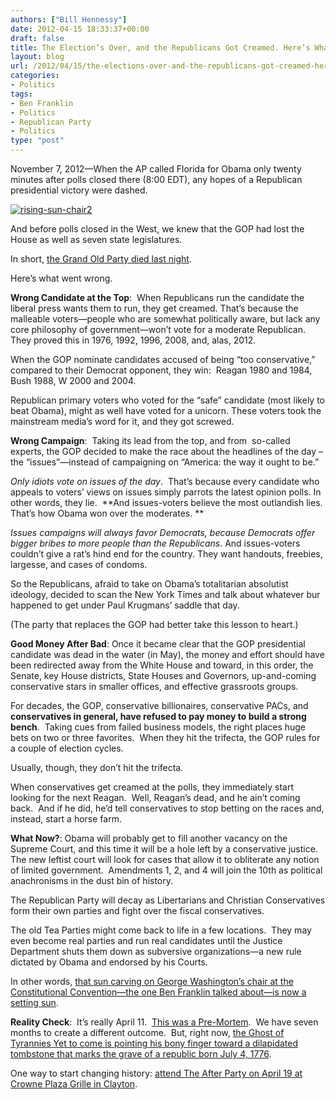 ```yaml
---
authors: ["Bill Hennessy"]
date: 2012-04-15 18:33:37+00:00
draft: false
title: The Election’s Over, and the Republicans Got Creamed. Here’s What Went Wrong
layout: blog
url: /2012/04/15/the-elections-over-and-the-republicans-got-creamed-heres-what-went-wrong/
categories:
- Politics
tags:
- Ben Franklin
- Politics
- Republican Party
- Politics
type: "post"
---
```


November 7, 2012—When the AP called Florida for Obama only twenty minutes after polls closed there (8:00 EDT), any hopes of a Republican presidential victory were dashed.

[![rising-sun-chair2](https://ludicrite.files.wordpress.com/2012/04/rising-sun-chair2_thumb.jpg)
](https://ludicrite.files.wordpress.com/2012/04/rising-sun-chair2.jpg)

And before polls closed in the West, we knew that the GOP had lost the House as well as seven state legislatures.

In short, [the Grand Old Party died last night](https://hennessysview.com/latest/the-state-of-the-gop/).

Here’s what went wrong.

**Wrong Candidate at the Top**:  When Republicans run the candidate the liberal press wants them to run, they get creamed. That’s because the malleable voters—people who are somewhat politically aware, but lack any core philosophy of government—won’t vote for a moderate Republican. They proved this in 1976, 1992, 1996, 2008, and, alas, 2012.

When the GOP nominate candidates accused of being “too conservative,” compared to their Democrat opponent, they win:  Reagan 1980 and 1984, Bush 1988, W 2000 and 2004.

Republican primary voters who voted for the “safe” candidate (most likely to beat Obama), might as well have voted for a unicorn. These voters took the mainstream media’s word for it, and they got screwed.

**Wrong Campaign**:  Taking its lead from the top, and from  so-called experts, the GOP decided to make the race about the headlines of the day – the “issues”—instead of campaigning on “America: the way it ought to be.”

_Only idiots vote on issues of the day_.  That’s because every candidate who appeals to voters’ views on issues simply parrots the latest opinion polls. In other words, they lie.  **And issues-voters believe the most outlandish lies. That’s how Obama won over the moderates. **

_Issues campaigns will always favor Democrats, because Democrats offer bigger bribes to more people than the Republicans_. And issues-voters couldn’t give a rat’s hind end for the country. They want handouts, freebies, largesse, and cases of condoms.

So the Republicans, afraid to take on Obama’s totalitarian absolutist ideology, decided to scan the New York Times and talk about whatever bur happened to get under Paul Krugmans’ saddle that day.

(The party that replaces the GOP had better take this lesson to heart.)

**Good Money After Bad**: Once it became clear that the GOP presidential candidate was dead in the water (in May), the money and effort should have been redirected away from the White House and toward, in this order, the Senate, key House districts, State Houses and Governors, up-and-coming conservative stars in smaller offices, and effective grassroots groups.

For decades, the GOP, conservative billionaires, conservative PACs, and **conservatives in general, have refused to pay money to build a strong bench**.  Taking cues from failed business models, the right places huge bets on two or three favorites.  When they hit the trifecta, the GOP rules for a couple of election cycles.

Usually, though, they don’t hit the trifecta.

When conservatives get creamed at the polls, they immediately start looking for the next Reagan.  Well, Reagan’s dead, and he ain’t coming back.  And if he did, he’d tell conservatives to stop betting on the races and, instead, start a horse farm.

**What Now?**: Obama will probably get to fill another vacancy on the Supreme Court, and this time it will be a hole left by a conservative justice.  The new leftist court will look for cases that allow it to obliterate any notion of limited government.  Amendments 1, 2, and 4 will join the 10th as political anachronisms in the dust bin of history.

The Republican Party will decay as Libertarians and Christian Conservatives form their own parties and fight over the fiscal conservatives.

The old Tea Parties might come back to life in a few locations.  They may even become real parties and run real candidates until the Justice Department shuts them down as subversive organizations—a new rule dictated by Obama and endorsed by his Courts.

In other words, [that sun carving on George Washington’s chair at the Constitutional Convention—the one Ben Franklin talked about—is now a setting sun](https://www.ushistory.org/more/sun.htm).

**Reality Check**:  It’s really April 11.  [This was a Pre-Mortem](https://csb.executiveboard.com/public/NewVol/DSC/Pre_Mortem_Strategic_Analysis.pdf).  We have seven months to create a different outcome.  But, right now, [the Ghost of Tyrannies Yet to come is pointing his bony finger toward a dilapidated tombstone that marks the grave of a republic born July 4, 1776](https://www.newyorker.com/online/blogs/johncassidy/2012/04/obama-at-half-time-can-he-be-beaten.html).

One way to start changing history: [attend The After Party on April 19 at Crowne Plaza Grille in Clayton](https://hennessysview.com/the-after-party/you-have-a-date-next-thursday/).
